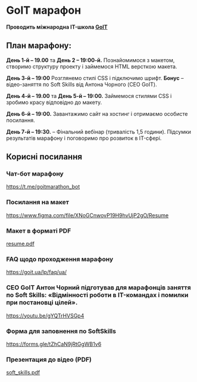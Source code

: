# GoIT марафон
**Проводить міжнародна IT-школа [GoIT](https://goit.ua/?lang=uk)**

## План марафону:
**День 1-й – 19.00** та **День 2 – 19:00-й.** Познайомимося з макетом, створимо структуру проекту і займемося HTML версткою макета.

**День 3-й – 19:00** Розглянемо стилі CSS і підключимо шрифт. **Бонус** – відео-заняття по Soft Skills від Антона Чорного (CEO GoIT).

**День 4-й – 19.00** та **День 5-й – 19:00.** Займемося стилями CSS і зробимо красу відповідно до макету.

**День 6-й – 19:00.** Завантажимо сайт на хостинг і отримаємо особисте посилання.

**День 7-й – 19:30.** – Фінальний вебінар (тривалість 1,5 години). Підсумки результатів марафону і поговоримо про розвиток в IT-сфері.

## Корисні посилання

### Чат-бот марафону
https://t.me/goitmarathon_bot

### Посилання на макет
https://www.figma.com/file/XNoGCnwovP19H9hvUjP2gO/Resume

### Макет в форматі PDF
[resume.pdf](_src\resume.pdf)

### FAQ щодо проходження марафону
https://goit.ua/lp/faq/ua/

### CEO GoIT Антон Чорний підготував для марафонців заняття по Soft Skills: «Відмінності роботи в IT-командах і помилки при постановці цілей».
https://youtu.be/gYQTrHVSGp4

### Форма для заповнення по SoftSkills
https://forms.gle/tZhCaN9jRtGgWB1v6

### Презентация до відео (PDF)
[soft_skills.pdf](_src/soft_skills.pdf)
